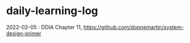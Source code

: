 # daily-learning-log

2022-02-05 : DDIA Chapter 11, https://github.com/donnemartin/system-design-primer
